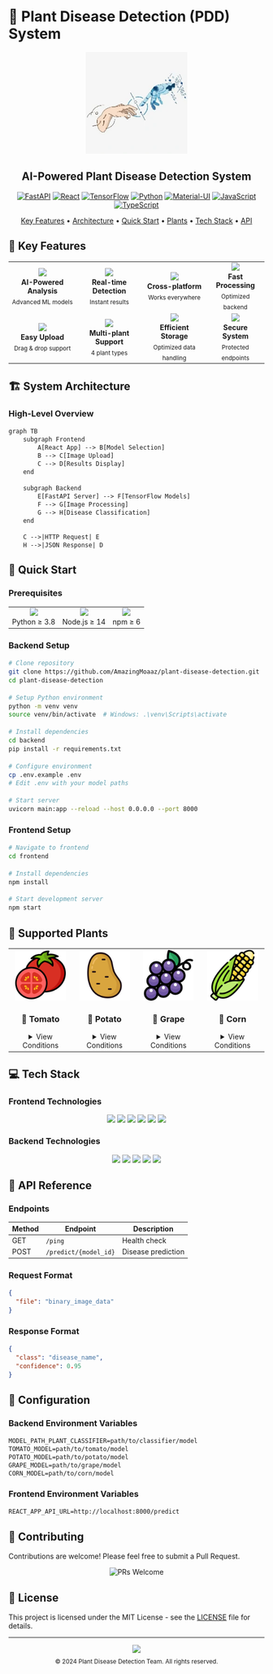 # 🌿 Plant Disease Detection (PDD) System

<div align="center">
  <img src="frontend/src/logo.PNG" alt="PDD Logo" width="200"/>
  
  <h2>AI-Powered Plant Disease Detection System</h2>

  [![FastAPI](https://img.shields.io/badge/FastAPI-005571?style=for-the-badge&logo=fastapi)](https://fastapi.tiangolo.com/)
  [![React](https://img.shields.io/badge/React-20232A?style=for-the-badge&logo=react&logoColor=61DAFB)](https://reactjs.org/)
  [![TensorFlow](https://img.shields.io/badge/TensorFlow-FF6F00?style=for-the-badge&logo=tensorflow&logoColor=white)](https://www.tensorflow.org/)
  [![Python](https://img.shields.io/badge/Python-3776AB?style=for-the-badge&logo=python&logoColor=white)](https://www.python.org/)
  [![Material-UI](https://img.shields.io/badge/Material--UI-0081CB?style=for-the-badge&logo=material-ui&logoColor=white)](https://material-ui.com/)
  [![JavaScript](https://img.shields.io/badge/JavaScript-F7DF1E?style=for-the-badge&logo=javascript&logoColor=black)](https://developer.mozilla.org/en-US/docs/Web/JavaScript)
  [![TypeScript](https://img.shields.io/badge/TypeScript-007ACC?style=for-the-badge&logo=typescript&logoColor=white)](https://www.typescriptlang.org/)

  <p align="center">
    <a href="#-key-features">Key Features</a> •
    <a href="#-system-architecture">Architecture</a> •
    <a href="#-quick-start">Quick Start</a> •
    <a href="#-supported-plants">Plants</a> •
    <a href="#-tech-stack">Tech Stack</a> •
    <a href="#-api-reference">API</a>
  </p>
</div>

## 🌟 Key Features

<div align="center">
  <table>
    <tr>
      <td align="center">
        <img src="https://img.icons8.com/fluency/48/000000/artificial-intelligence.png"/><br/>
        <b>AI-Powered Analysis</b><br/>
        <sub>Advanced ML models</sub>
      </td>
      <td align="center">
        <img src="https://img.icons8.com/fluency/48/000000/camera.png"/><br/>
        <b>Real-time Detection</b><br/>
        <sub>Instant results</sub>
      </td>
      <td align="center">
        <img src="https://img.icons8.com/fluency/48/000000/multiple-devices.png"/><br/>
        <b>Cross-platform</b><br/>
        <sub>Works everywhere</sub>
      </td>
      <td align="center">
        <img src="https://img.icons8.com/fluency/48/000000/cloud-sync.png"/><br/>
        <b>Fast Processing</b><br/>
        <sub>Optimized backend</sub>
      </td>
    </tr>
    <tr>
      <td align="center">
        <img src="https://img.icons8.com/fluency/48/000000/upload-to-cloud.png"/><br/>
        <b>Easy Upload</b><br/>
        <sub>Drag & drop support</sub>
      </td>
      <td align="center">
        <img src="https://img.icons8.com/fluency/48/000000/plant-under-sun.png"/><br/>
        <b>Multi-plant Support</b><br/>
        <sub>4 plant types</sub>
      </td>
      <td align="center">
        <img src="https://img.icons8.com/fluency/48/000000/database.png"/><br/>
        <b>Efficient Storage</b><br/>
        <sub>Optimized data handling</sub>
      </td>
      <td align="center">
        <img src="https://img.icons8.com/fluency/48/000000/security-checked.png"/><br/>
        <b>Secure System</b><br/>
        <sub>Protected endpoints</sub>
      </td>
    </tr>
  </table>
</div>

## 🏗 System Architecture

### High-Level Overview
```mermaid
graph TB
    subgraph Frontend
        A[React App] --> B[Model Selection]
        B --> C[Image Upload]
        C --> D[Results Display]
    end
    
    subgraph Backend
        E[FastAPI Server] --> F[TensorFlow Models]
        F --> G[Image Processing]
        G --> H[Disease Classification]
    end
    
    C -->|HTTP Request| E
    H -->|JSON Response| D
```

## 🚀 Quick Start

### Prerequisites
<div align="center">
  <table>
    <tr>
      <td align="center">
        <img src="https://img.icons8.com/color/48/000000/python.png"/><br/>
        Python ≥ 3.8
      </td>
      <td align="center">
        <img src="https://img.icons8.com/color/48/000000/nodejs.png"/><br/>
        Node.js ≥ 14
      </td>
      <td align="center">
        <img src="https://img.icons8.com/color/48/000000/npm.png"/><br/>
        npm ≥ 6
      </td>
    </tr>
  </table>
</div>

### Backend Setup
```bash
# Clone repository
git clone https://github.com/AmazingMoaaz/plant-disease-detection.git
cd plant-disease-detection

# Setup Python environment
python -m venv venv
source venv/bin/activate  # Windows: .\venv\Scripts\activate

# Install dependencies
cd backend
pip install -r requirements.txt

# Configure environment
cp .env.example .env
# Edit .env with your model paths

# Start server
uvicorn main:app --reload --host 0.0.0.0 --port 8000
```

### Frontend Setup
```bash
# Navigate to frontend
cd frontend

# Install dependencies
npm install

# Start development server
npm start
```

## 🌿 Supported Plants

<div align="center">
  <table>
    <tr>
      <td align="center" width="200">
        <img src="frontend/src/plantIcons/PlantIcon1.png" width="100"/><br/>
        <h3>🍅 Tomato</h3>
        <details>
          <summary>View Conditions</summary>
          • Bacterial spot<br/>
          • Early blight<br/>
          • Late blight<br/>
          • Leaf Mold<br/>
          • Septoria leaf spot<br/>
          • Spider mites<br/>
          • Yellow Leaf Curl Virus<br/>
          • Target Spot<br/>
          • Mosaic virus<br/>
          • Healthy
        </details>
      </td>
      <td align="center" width="200">
        <img src="frontend/src/plantIcons/PlantIcon2.png" width="100"/><br/>
        <h3>🥔 Potato</h3>
        <details>
          <summary>View Conditions</summary>
          • Early blight<br/>
          • Late blight<br/>
          • Healthy
        </details>
      </td>
      <td align="center" width="200">
        <img src="frontend/src/plantIcons/PlantIcon3.png" width="100"/><br/>
        <h3>🍇 Grape</h3>
        <details>
          <summary>View Conditions</summary>
          • Black rot<br/>
          • Esca (Black Measles)<br/>
          • Leaf blight<br/>
          • Healthy
        </details>
      </td>
      <td align="center" width="200">
        <img src="frontend/src/plantIcons/PlantIcon4.png" width="100"/><br/>
        <h3>🌽 Corn</h3>
        <details>
          <summary>View Conditions</summary>
          • Cercospora leaf spot<br/>
          • Common rust<br/>
          • Northern Leaf Blight<br/>
          • Healthy
        </details>
      </td>
    </tr>
  </table>
</div>

## 💻 Tech Stack

### Frontend Technologies
<div align="center">
  <img src="https://img.shields.io/badge/React-61DAFB?style=for-the-badge&logo=react&logoColor=black"/>
  <img src="https://img.shields.io/badge/Material--UI-0081CB?style=for-the-badge&logo=material-ui&logoColor=white"/>
  <img src="https://img.shields.io/badge/React_Router-CA4245?style=for-the-badge&logo=react-router&logoColor=white"/>
  <img src="https://img.shields.io/badge/JavaScript-F7DF1E?style=for-the-badge&logo=javascript&logoColor=black"/>
  <img src="https://img.shields.io/badge/CSS3-1572B6?style=for-the-badge&logo=css3&logoColor=white"/>
  <img src="https://img.shields.io/badge/HTML5-E34F26?style=for-the-badge&logo=html5&logoColor=white"/>
</div>

### Backend Technologies
<div align="center">
  <img src="https://img.shields.io/badge/FastAPI-005571?style=for-the-badge&logo=fastapi"/>
  <img src="https://img.shields.io/badge/Python-3776AB?style=for-the-badge&logo=python&logoColor=white"/>
  <img src="https://img.shields.io/badge/TensorFlow-FF6F00?style=for-the-badge&logo=tensorflow&logoColor=white"/>
  <img src="https://img.shields.io/badge/Uvicorn-2F2F2F?style=for-the-badge&logo=gunicorn&logoColor=white"/>
  <img src="https://img.shields.io/badge/PIL-11557C?style=for-the-badge&logo=python&logoColor=white"/>
</div>

## 📡 API Reference

### Endpoints

| Method | Endpoint | Description |
|--------|----------|-------------|
| GET | `/ping` | Health check |
| POST | `/predict/{model_id}` | Disease prediction |

### Request Format
```json
{
  "file": "binary_image_data"
}
```

### Response Format
```json
{
  "class": "disease_name",
  "confidence": 0.95
}
```

## 🔧 Configuration

### Backend Environment Variables
```env
MODEL_PATH_PLANT_CLASSIFIER=path/to/classifier/model
TOMATO_MODEL=path/to/tomato/model
POTATO_MODEL=path/to/potato/model
GRAPE_MODEL=path/to/grape/model
CORN_MODEL=path/to/corn/model
```

### Frontend Environment Variables
```env
REACT_APP_API_URL=http://localhost:8000/predict
```
## 🤝 Contributing

Contributions are welcome! Please feel free to submit a Pull Request.

<div align="center">
  <img src="https://img.shields.io/badge/PRs-welcome-brightgreen.svg?style=for-the-badge" alt="PRs Welcome"/>
</div>

## 📄 License

This project is licensed under the MIT License - see the [LICENSE](LICENSE) file for details.

---

<div align="center">
  <img src="https://img.shields.io/badge/Made%20with-🌿%20and%20❤️-blue?style=for-the-badge"/>
  <br/>
  <sub>© 2024 Plant Disease Detection Team. All rights reserved.</sub>
</div>
